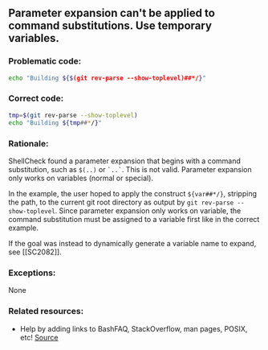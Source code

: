 ## Parameter expansion can't be applied to command substitutions. Use temporary variables.

### Problematic code:

```sh
echo "Building ${$(git rev-parse --show-toplevel)##*/}"
```

### Correct code:

```sh
tmp=$(git rev-parse --show-toplevel)
echo "Building ${tmp##*/}"
```
### Rationale:

ShellCheck found a parameter expansion that begins with a command substitution, such as `$(..)` or `` `..` ``. This is not valid. Parameter expansion only works on variables (normal or special).

In the example, the user hoped to apply the construct `${var##*/}`, stripping the path, to the current git root directory as output by `git rev-parse --show-toplevel`. Since parameter expansion only works on variable, the command substitution must be assigned to a variable first like in the correct example.

If the goal was instead to dynamically generate a variable name to expand, see [[SC2082]].

### Exceptions:

None

### Related resources:

* Help by adding links to BashFAQ, StackOverflow, man pages, POSIX, etc!
[Source](https://github.com/koalaman/shellcheck/wiki/SC2300)

